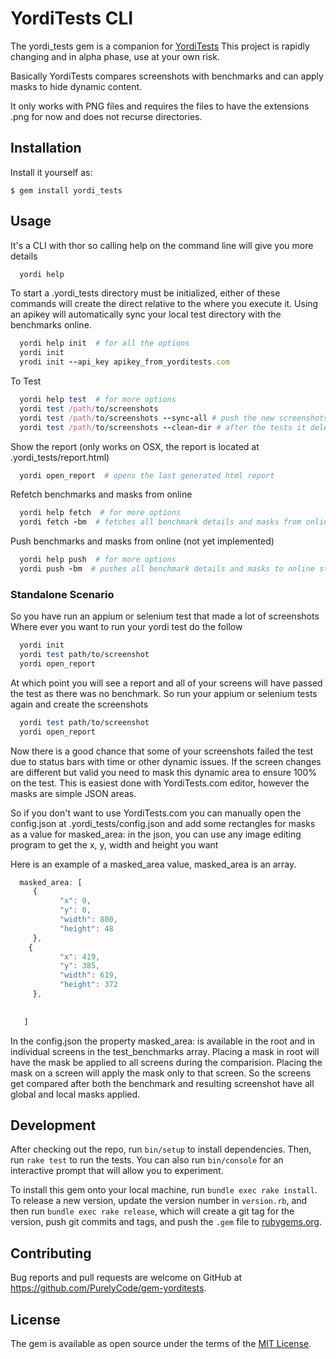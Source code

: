 # YordiTests CLI 

The yordi_tests gem is a companion for [YordiTests](https://yorditests.com) 
This project is rapidly changing and in alpha phase, use at your own risk. 

Basically YordiTests compares screenshots with benchmarks and can apply masks to hide dynamic content. 

It only works with PNG files and requires the files to have the extensions .png for now and does not recurse directories. 

## Installation

<!-- Add this line to your application's Gemfile:

```ruby
gem 'yordi_tests'
```

And then execute:

    $ bundle
Or -->
Install it yourself as:

    $ gem install yordi_tests

## Usage
It's a CLI with thor so calling help on the command line will give you more details
``` ruby
  yordi help
```
To start a .yordi_tests directory must be initialized, either of these commands will create the direct relative to the where you execute it. 
Using an apikey will automatically sync your local test directory with the benchmarks online. 
``` ruby
  yordi help init  # for all the options
  yordi init   
  yrodi init --api_key apikey_from_yorditests.com
```
To Test
``` ruby
  yordi help test  # for more options
  yordi test /path/to/screenshots
  yordi test /path/to/screenshots --sync-all # push the new screenshots to yorditests.com
  yordi test /path/to/screenshots --clean-dir # after the tests it deletes the screenshots tested
```
Show the report (only works on OSX, the report is located at .yordi_tests/report.html)
``` ruby 
  yordi open_report  # opens the last generated html report
```
Refetch benchmarks and masks from online
``` ruby 
  yordi help fetch  # for more options
  yordi fetch -bm  # fetches all benchmark details and masks from online for testing
```
Push benchmarks and masks from online (not yet implemented)
``` ruby 
  yordi help push  # for more options
  yordi push -bm  # pushes all benchmark details and masks to online store
```
### Standalone Scenario
So you have run an appium or selenium test that made a lot of screenshots
Where ever you want to run your yordi test do the follow
``` ruby
  yordi init
  yordi test path/to/screenshot
  yordi open_report
```
At which point you will see a report and all of your screens will have passed the test as there was no benchmark.
So run your appium or selenium tests again and create the screenshots
``` ruby
  yordi test path/to/screenshot
  yordi open_report
```
Now there is a good chance that some of your screenshots failed the test due to status bars with time or other
dynamic issues. If the screen changes are different but valid you need to mask this dynamic area to ensure 100% on the test. 
This is easiest done with YordiTests.com editor, however the masks are simple JSON areas. 

So if you don't want to use YordiTests.com you can manually open the config.json at .yordi_tests/config.json
and add some rectangles for masks as a value for masked_area: in the json, 
you can use any image editing program to get the x, y, width and height you want 

Here is an example of a masked_area value, masked_area is an array. 
``` javascript
  masked_area: [
     {
           "x": 0,
           "y": 0,
           "width": 800,
           "height": 48
     },
    {
           "x": 419,
           "y": 385,
           "width": 619,
           "height": 372
     },
     
     
   ]
```
In the config.json the property masked_area: is available in the root and in individual screens in the test_benchmarks array. 
Placing a mask in root will have the mask be applied to all screens during the comparision. Placing the mask on a screen will apply the mask only to that screen.
So the screens get compared after both the benchmark and resulting screenshot have all global and local masks applied. 


## Development

After checking out the repo, run `bin/setup` to install dependencies. Then, run `rake test` to run the tests. You can also run `bin/console` for an interactive prompt that will allow you to experiment.

To install this gem onto your local machine, run `bundle exec rake install`. To release a new version, update the version number in `version.rb`, and then run `bundle exec rake release`, which will create a git tag for the version, push git commits and tags, and push the `.gem` file to [rubygems.org](https://rubygems.org).

## Contributing

Bug reports and pull requests are welcome on GitHub at https://github.com/PurelyCode/gem-yorditests.

## License

The gem is available as open source under the terms of the [MIT License](http://opensource.org/licenses/MIT).
